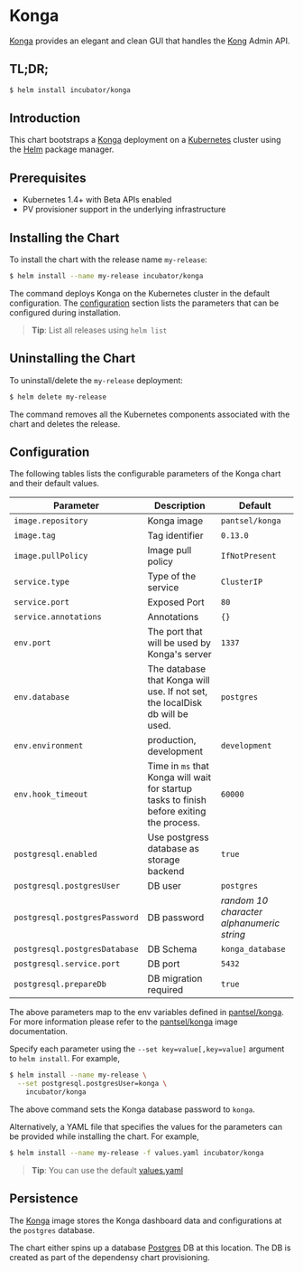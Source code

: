 # Konga

[Konga](https://pantsel.github.io/konga) provides an elegant and clean GUI that handles the [Kong](https://konghq.com/kong-community-edition/) Admin API.

## TL;DR;

```bash
$ helm install incubator/konga
```

## Introduction

This chart bootstraps a [Konga](https://pantsel.github.io/konga) deployment on a [Kubernetes](http://kubernetes.io) cluster using the [Helm](https://helm.sh) package manager.

## Prerequisites

- Kubernetes 1.4+ with Beta APIs enabled
- PV provisioner support in the underlying infrastructure

## Installing the Chart

To install the chart with the release name `my-release`:

```bash
$ helm install --name my-release incubator/konga
```

The command deploys Konga on the Kubernetes cluster in the default configuration. The [configuration](#configuration) section lists the parameters that can be configured during installation.

> **Tip**: List all releases using `helm list`

## Uninstalling the Chart

To uninstall/delete the `my-release` deployment:

```bash
$ helm delete my-release
```

The command removes all the Kubernetes components associated with the chart and deletes the release.

## Configuration

The following tables lists the configurable parameters of the Konga chart and their default values.

| Parameter                  | Description                         | Default                                                   |
| -------------------------- | ----------------------------------- | --------------------------------------------------------- |
| `image.repository`                    | Konga image                         | `pantsel/konga`                                 |
| `image.tag`|Tag identifier|`0.13.0`|
| `image.pullPolicy`          | Image pull policy                   | `IfNotPresent`                                            |
|`service.type`|Type of the service|`ClusterIP`|
|`service.port`|Exposed Port|`80`|
|`service.annotations`|Annotations|`{}`|
| `env.port` | The port that will be used by Konga's server | `1337` |
| `env.database` | The database that Konga will use. If not set, the localDisk db will be used. | `postgres` |
| `env.environment` | production, development | `development` |
| `env.hook_timeout` | Time in `ms` that Konga will wait for startup tasks to finish before exiting the process. | `60000` |
| `postgresql.enabled`      | Use postgress database as storage backend           | `true`                                                    |
| `postgresql.postgresUser` | DB user        | `postgres`                                                 |
| `postgresql.postgresPassword`   | DB password | _random 10 character alphanumeric string_                                            |
| `postgresql.postgresDatabase`                | DB Schema | `konga_database`                              |
| `postgresql.service.port`                | DB port | `5432`                              |
| `postgresql.prepareDb`                | DB migration required | `true`                              |

The above parameters map to the env variables defined in [pantsel/konga](https://hub.docker.com/r/pantsel/konga/). For more information please refer to the [pantsel/konga](https://github.com/pantsel/konga) image documentation.

Specify each parameter using the `--set key=value[,key=value]` argument to `helm install`. For example,

```bash
$ helm install --name my-release \
  --set postgresql.postgresUser=konga \
    incubator/konga
```

The above command sets the Konga database password to `konga`.

Alternatively, a YAML file that specifies the values for the parameters can be provided while installing the chart. For example,

```bash
$ helm install --name my-release -f values.yaml incubator/konga
```

> **Tip**: You can use the default [values.yaml](values.yaml)

## Persistence

The [Konga](https://github.com/pantsel/konga) image stores the Konga dashboard data and configurations at the `postgres` database.

The chart either spins up a database [Postgres](https://github.com/helm/charts/tree/master/stable/postgresql) DB at this location. The DB is created as part of the dependensy chart provisioning.
